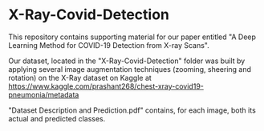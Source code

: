 # X-Ray-Covid-Detection
This repository contains supporting material for our paper entitled "A Deep Learning Method for COVID-19 Detection from X-ray Scans".

Our dataset, located in the "X-Ray-Covid-Detection" folder was built by applying several image augmentation techniques (zooming, sheering and rotation) on the X-Ray dataset on Kaggle at https://www.kaggle.com/prashant268/chest-xray-covid19-pneumonia/metadata

"Dataset Description and Prediction.pdf" contains, for each image, both its actual and predicted classes.
